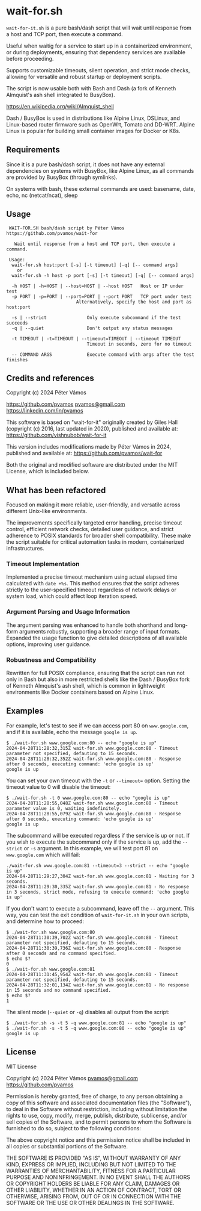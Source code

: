 # wait-for.sh

`wait-for-it.sh` is a pure bash/dash script that will wait
  until response from a host and TCP port, then execute a command.

Useful when waitig for a service to start up in a containerized environment,
 or during deployments, ensuring that dependency services are available
 before proceeding.

Supports customizable timeouts, silent operation, and strict mode checks,
 allowing for versatile and robust startup or deployment scripts.

The script is now usable both with Bash and Dash
 (a fork of Kenneth Almquist's ash shell integrated to BusyBox).

 https://en.wikipedia.org/wiki/Almquist_shell

Dash / BusyBox is used in distributions like Alpine Linux, DSLinux,
 and Linux-based router firmware such as OpenWrt, Tomato and DD-WRT.
Alpine Linux is popular for building small container images for Docker or K8s.


## Requirements

Since it is a pure bash/dash script, it does not have any
 external dependencies on systems with BusyBox, like Alpine Linux,
 as all commands are provided by BusyBox (through symlinks).

On systems with bash, these external commands are used:
 basename, date, echo, nc (netcat/ncat), sleep


## Usage

```text
 WAIT-FOR.SH bash/dash script by Péter Vámos https://github.com/pvamos/wait-for

   Wait until response from a host and TCP port, then execute a command.

 Usage:
  wait-for.sh host:port [-s] [-t timeout] [-q] [-- command args]
    or
  wait-for.sh -h host -p port [-s] [-t timeout] [-q] [-- command args]

  -h HOST | -h=HOST | --host=HOST | --host HOST   Host or IP under test
  -p PORT | -p=PORT | --port=PORT | --port PORT   TCP port under test
                          Alternatively, specify the host and port as host:port

  -s | --strict               Only execute subcommand if the test succeeds
  -q | --quiet                Don't output any status messages

  -t TIMEOUT | -t=TIMEOUT | --timeout=TIMEOUT | --timeout TIMEOUT
                              Timeout in seconds, zero for no timeout

  -- COMMAND ARGS             Execute command with args after the test finishes
```


## Credits and references

Copyright (c) 2024 Péter Vámos

  https://github.com/pvamos
  pvamos@gmail.com
  https://linkedin.com/in/pvamos

This software is based on "wait-for-it" originally created by Giles Hall
 (copyright (c) 2016, last updated in 2020),
 published and available at: https://github.com/vishnubob/wait-for-it

This version includes modifications made by Péter Vámos in 2024,
 published and available at: https://github.com/pvamos/wait-for

Both the original and modified software are distributed under
 the MIT License, which is included below.


## What has been refactored

Focused on making it more reliable, user-friendly, and versatile across
 different Unix-like environments.
 
The improvements specifically targeted error handling, precise timeout control,
 efficient network checks, detailed user guidance, and strict adherence
 to POSIX standards for broader shell compatibility.
These make the script suitable for critical automation tasks
 in modern, containerized infrastructures.

### Timeout Implementation

Implemented a precise timeout mechanism using actual elapsed time calculated
 with `date +%s`. This method ensures that the script adheres strictly to the
 user-specified timeout regardless of network delays or system load, which
 could affect loop iteration speed.

### Argument Parsing and Usage Information

The argument parsing was enhanced to handle both shorthand and long-form
 arguments robustly, supporting a broader range of input formats.
Expanded the usage function to give detailed descriptions of all available
 options, improving user guidance.

### Robustness and Compatibility

Rewritten for full POSIX compliance, ensuring that the script can run not only
 in Bash but also in more restricted shells like the Dash / BusyBox fork of
 Kenneth Almquist's ash shell, which is common in lightweight environments
 like Docker containers based on Alpine Linux.


## Examples

For example, let's test to see if we can access port 80 on `www.google.com`,
and if it is available, echo the message `google is up`.

```text
$ ./wait-for.sh www.google.com:80 -- echo "google is up"
2024-04-28T11:28:32,315Z wait-for.sh www.google.com:80 - Timeout parameter not specified, defauting to 15 seconds.
2024-04-28T11:28:32,352Z wait-for.sh www.google.com:80 - Response after 0 seconds, executing command: 'echo google is up'
google is up
```

You can set your own timeout with the `-t` or `--timeout=` option.  Setting
the timeout value to 0 will disable the timeout:

```text
$ ./wait-for.sh -t 0 www.google.com:80 -- echo "google is up"
2024-04-28T11:28:55,048Z wait-for.sh www.google.com:80 - Timeout parameter value is 0, waiting indefinitely.
2024-04-28T11:28:55,079Z wait-for.sh www.google.com:80 - Response after 0 seconds, executing command: 'echo google is up'
google is up
```

The subcommand will be executed regardless if the service is up or not.  If you
wish to execute the subcommand only if the service is up, add the `--strict` or `-s`
argument. In this example, we will test port 81 on `www.google.com` which will
fail:

```text
./wait-for.sh www.google.com:81 --timeout=3 --strict -- echo "google is up"
2024-04-28T11:29:27,304Z wait-for.sh www.google.com:81 - Waiting for 3 seconds.
2024-04-28T11:29:30,335Z wait-for.sh www.google.com:81 - No response in 3 seconds, strict mode, refusing to execute command: 'echo google is up'
```

If you don't want to execute a subcommand, leave off the `--` argument.  This
way, you can test the exit condition of `wait-for-it.sh` in your own scripts,
and determine how to proceed:

```text
$ ./wait-for.sh www.google.com:80
2024-04-28T11:30:39,702Z wait-for.sh www.google.com:80 - Timeout parameter not specified, defauting to 15 seconds.
2024-04-28T11:30:39,736Z wait-for.sh www.google.com:80 - Response after 0 seconds and no command specified.
$ echo $?
0
$ ./wait-for.sh www.google.com:81
2024-04-28T11:31:45,954Z wait-for.sh www.google.com:81 - Timeout parameter not specified, defauting to 15 seconds.
2024-04-28T11:32:01,134Z wait-for.sh www.google.com:81 - No response in 15 seconds and no command specified.
$ echo $?
1
```

The silent mode (`--quiet` or `-q`) disables all output from the script:

```text
$ ./wait-for.sh -s -t 5 -q www.google.com:81 -- echo "google is up"
$ ./wait-for.sh -s -t 5 -q www.google.com:80 -- echo "google is up"
google is up
```

## License

MIT License

Copyright (c) 2024 Péter Vámos  pvamos@gmail.com  https://github.com/pvamos

Permission is hereby granted, free of charge, to any person obtaining a copy
of this software and associated documentation files (the "Software"), to deal
in the Software without restriction, including without limitation the rights
to use, copy, modify, merge, publish, distribute, sublicense, and/or sell
copies of the Software, and to permit persons to whom the Software is
furnished to do so, subject to the following conditions:

The above copyright notice and this permission notice shall be included in all
copies or substantial portions of the Software.

THE SOFTWARE IS PROVIDED "AS IS", WITHOUT WARRANTY OF ANY KIND, EXPRESS OR
IMPLIED, INCLUDING BUT NOT LIMITED TO THE WARRANTIES OF MERCHANTABILITY,
FITNESS FOR A PARTICULAR PURPOSE AND NONINFRINGEMENT. IN NO EVENT SHALL THE
AUTHORS OR COPYRIGHT HOLDERS BE LIABLE FOR ANY CLAIM, DAMAGES OR OTHER
LIABILITY, WHETHER IN AN ACTION OF CONTRACT, TORT OR OTHERWISE, ARISING FROM,
OUT OF OR IN CONNECTION WITH THE SOFTWARE OR THE USE OR OTHER DEALINGS IN THE
SOFTWARE.

